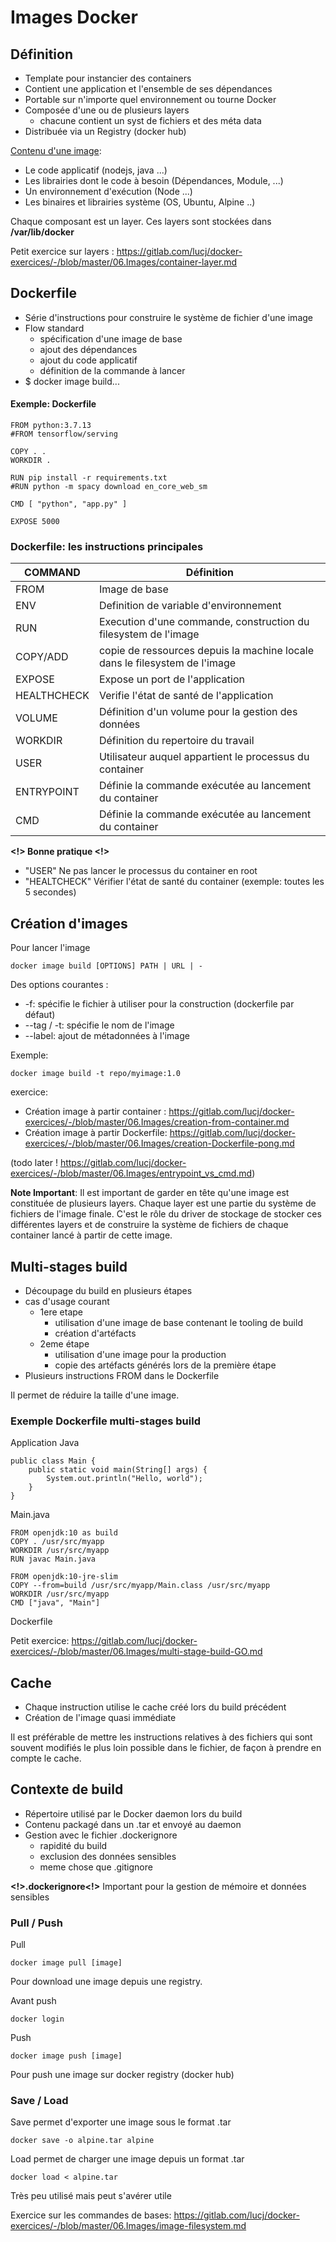 # Images Docker

## Définition
* Template pour instancier des containers
* Contient une application et l'ensemble de ses dépendances 
* Portable sur n'importe quel environnement ou tourne Docker
* Composée d'une ou de plusieurs layers
    * chacune contient un syst de fichiers et des méta data
* Distribuée via un Registry (docker hub)



<u>Contenu d'une image</u>:
* Le code applicatif (nodejs, java ...)
* Les librairies dont le code à besoin (Dépendances, Module, ...)
* Un environnement d'exécution (Node ...)
* Les binaires et librairies système (OS, Ubuntu, Alpine ..)


Chaque composant est un layer. Ces layers sont stockées dans **/var/lib/docker**

Petit exercice sur layers : https://gitlab.com/lucj/docker-exercices/-/blob/master/06.Images/container-layer.md

## Dockerfile
* Série d'instructions pour construire le système de fichier d'une image
* Flow standard 
    * spécification d'une image de base
    * ajout des dépendances
    * ajout du code applicatif
    * définition de la commande à lancer
* $ docker image build...

#### Exemple: Dockerfile 
```
FROM python:3.7.13
#FROM tensorflow/serving

COPY . .
WORKDIR .

RUN pip install -r requirements.txt
#RUN python -m spacy download en_core_web_sm

CMD [ "python", "app.py" ]

EXPOSE 5000
```

### Dockerfile: les instructions principales 

| COMMAND        | Définition                                                               |
|-------------|-----------------------------------------------------------------------------|
| FROM        | Image de base                                                               
| ENV         | Definition de variable d'environnement                                      |
| RUN         | Execution d'une commande, construction du filesystem de l'image             |
| COPY/ADD    | copie de ressources depuis la machine locale dans le filesystem de l'image  |
| EXPOSE      | Expose un port de l'application                                             |
| HEALTHCHECK | Verifie l'état de santé de l'application                                    |
| VOLUME      | Définition d'un volume pour la gestion des données                          |
| WORKDIR     | Définition du repertoire du travail                                         |
| USER        | Utilisateur auquel appartient le processus du container                     |
| ENTRYPOINT  | Définie la commande exécutée au lancement du container                      |
| CMD         | Définie la commande exécutée au lancement du container                      |


**<!> Bonne pratique <!>** 
* "USER" Ne pas lancer le processus du container en root 
* "HEALTCHECK" Vérifier l'état de santé du container (exemple: toutes les 5 secondes)

## Création d'images

Pour lancer l'image
```
docker image build [OPTIONS] PATH | URL | -
```
Des options courantes : 
* -f: spécifie le fichier à utiliser pour la construction (dockerfile par défaut)
* --tag / -t: spécifie le nom de l'image
* --label: ajout de métadonnées à l'image

Exemple:
```
docker image build -t repo/myimage:1.0
```


exercice: 
* Création image à partir container : https://gitlab.com/lucj/docker-exercices/-/blob/master/06.Images/creation-from-container.md
* Création image à partir Dockerfile: https://gitlab.com/lucj/docker-exercices/-/blob/master/06.Images/creation-Dockerfile-pong.md



(todo later ! https://gitlab.com/lucj/docker-exercices/-/blob/master/06.Images/entrypoint_vs_cmd.md)

**Note Important**:
Il est important de garder en tête qu'une image est constituée de plusieurs layers. Chaque layer est une partie du système de fichiers de l'image finale. C'est le rôle du driver de stockage de stocker ces différentes layers et de construire la système de fichiers de chaque container lancé à partir de cette image. 

## Multi-stages build
* Découpage du build en plusieurs étapes
* cas d'usage courant 
    * 1ere etape 
        * utilisation d'une image de base contenant le tooling de build
        * création d'artéfacts
    * 2eme étape
        * utilisation d'une image pour la production
        * copie des artéfacts générés lors de la première étape 
* Plusieurs instructions FROM dans le Dockerfile 

Il permet de réduire la taille d'une image.

### Exemple Dockerfile multi-stages build
Application Java

```
public class Main {
    public static void main(String[] args) {
        System.out.println("Hello, world");
    }
}
```
Main.java
```
FROM openjdk:10 as build 
COPY . /usr/src/myapp
WORKDIR /usr/src/myapp
RUN javac Main.java

FROM openjdk:10-jre-slim
COPY --from=build /usr/src/myapp/Main.class /usr/src/myapp
WORKDIR /usr/src/myapp
CMD ["java", "Main"] 
```
Dockerfile


Petit exercice: https://gitlab.com/lucj/docker-exercices/-/blob/master/06.Images/multi-stage-build-GO.md

## Cache
* Chaque instruction utilise le cache créé lors du build précédent
* Création de l'image quasi immédiate

Il est préférable de mettre les instructions relatives à des fichiers qui sont souvent modifiés le plus loin possible dans le fichier, de façon à prendre en compte le cache. 

## Contexte de build
* Répertoire utilisé par le Docker daemon lors du build
* Contenu packagé dans un .tar et envoyé au daemon
* Gestion avec le fichier .dockerignore
    * rapidité du build
    * exclusion des données sensibles
    * meme chose que .gitignore

    
**<!>.dockerignore<!>** Important pour la gestion de mémoire et données sensibles

### Pull / Push
Pull
```
docker image pull [image]
```
Pour download une image depuis une registry. 

Avant push 
```
docker login
```
Push 
```
docker image push [image]
```
Pour push une image sur docker registry (docker hub)

### Save / Load
Save permet d'exporter une image sous le format .tar 
```
docker save -o alpine.tar alpine
```

Load permet de charger une image depuis un format .tar
```
docker load < alpine.tar
```

Très peu utilisé mais peut s'avérer utile


Exercice sur les commandes de bases: https://gitlab.com/lucj/docker-exercices/-/blob/master/06.Images/image-filesystem.md








